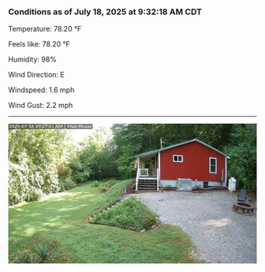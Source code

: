 ### Conditions as of July 18, 2025 at 9:32:18 AM CDT 

Temperature: 78.20 &deg;F

Feels like: 78.20 &deg;F

Humidity: 98%

Wind Direction: E

Windspeed: 1.6 mph

Wind Gust: 2.2 mph

---

<img src="./images/latest.jpeg"/>

